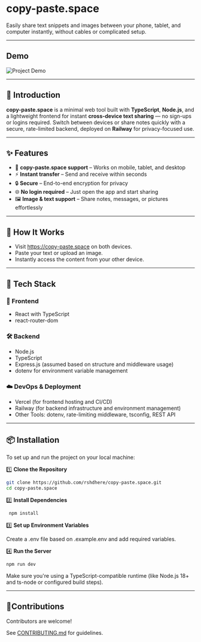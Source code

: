 # copy-paste.space

Easily share text snippets and images between your phone, tablet, and computer instantly, without cables or complicated setup.

---

## Demo
![Project Demo](assets/copy-paste.space.gif)

---

## 📖 Introduction

**copy-paste.space** is a minimal web tool built with **TypeScript**, **Node.js**, and a lightweight frontend for instant **cross-device text sharing** — no sign-ups or logins required. Switch between devices or share notes quickly with a secure, rate-limited backend, deployed on **Railway** for privacy-focused use.

---

## ✨ Features
- 📱 **copy-paste.space support** – Works on mobile, tablet, and desktop
- ⚡ **Instant transfer** – Send and receive within seconds
- 🔒 **Secure** – End-to-end encryption for privacy
- 🌐 **No login required** – Just open the app and start sharing
- 🖼 **Image & text support** – Share notes, messages, or pictures effortlessly

---

## 📸 How It Works
- Visit https://copy-paste.space on both devices.
- Paste your text or upload an image.
- Instantly access the content from your other device.

---
## 🚀 Tech Stack

### 🎨 Frontend
- React with TypeScript
- react-router-dom 

### 🛠️ Backend
- Node.js
- TypeScript
- Express.js (assumed based on structure and middleware usage)
- dotenv for environment variable management

### ☁️ DevOps & Deployment
- Vercel (for frontend hosting and CI/CD)
- Railway (for backend infrastructure and environment management)
- Other Tools: dotenv, rate-limiting middleware, tsconfig, REST API

---

## 📦 Installation

To set up and run the project on your local machine:

 1️⃣ **Clone the Repository**
  ```bash
  git clone https://github.com/rshdhere/copy-paste.space.git
  cd copy-paste.space
  ```
2️⃣ **Install Dependencies**
  ```bash
   npm install
  ```
3️⃣ **Set up Environment Variables**

  Create a .env file based on .example.env and add required variables.

4️⃣ **Run the Server**
  ```bash
  npm run dev
  ```
   Make sure you're using a TypeScript-compatible runtime (like Node.js 18+ and ts-node or configured build steps).
   
---

## 🤝Contributions
Contributors are welcome!

See [CONTRIBUTING.md](CONTRIBUTING.md) for guidelines.